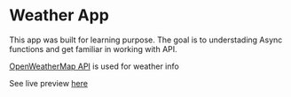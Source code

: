 # Weather App
This app was built for learning purpose. The goal is to understading Async functions and get familiar in working with API. 

[OpenWeatherMap API](https://openweathermap.org/) is used for weather info

See live preview [here](https://vinhbt241.github.io/js-weather-app/)
